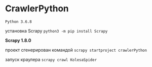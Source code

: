 # CrawlerPython

`Python 3.6.8`

установка Scrapy
`python3 -m pip install Scrapy`

**Scrapy 1.8.0**

проект сгенерирован командой 
`scrapy startproject crawlerPython`

запуск краулера 
`scrapy crawl KolesaSpider`